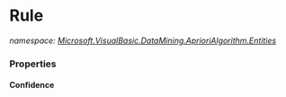 ﻿# Rule
_namespace: [Microsoft.VisualBasic.DataMining.AprioriAlgorithm.Entities](./index.md)_






### Properties

#### Confidence

